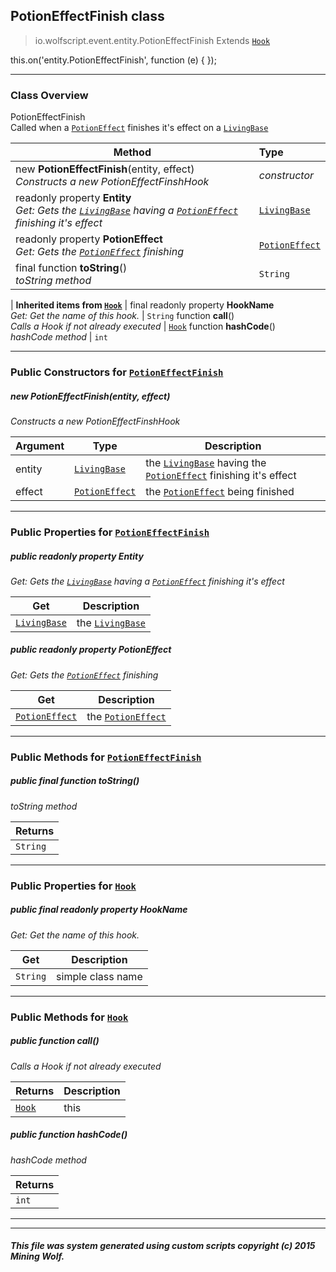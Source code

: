 ## PotionEffectFinish __class__

>io.wolfscript.event.entity.PotionEffectFinish
>Extends [`Hook`](../../hook/Hook.md)

this.on('entity.PotionEffectFinish', function (e) { });

---

### Class Overview

PotionEffectFinish<br> Called when a [`PotionEffect`](../../api/potion/PotionEffect.md) finishes it's effect on a [`LivingBase`](../../api/entity/living/LivingBase.md)

Method | Type   
--- | :--- 
new __PotionEffectFinish__(entity, effect) <br> _Constructs a new PotionEffectFinshHook_ | _constructor_
 readonly property __Entity__ <br> _Get: Gets the [`LivingBase`](../../api/entity/living/LivingBase.md) having a [`PotionEffect`](../../api/potion/PotionEffect.md) finishing it's effect_ | [`LivingBase`](../../api/entity/living/LivingBase.md)
 readonly property __PotionEffect__ <br> _Get: Gets the [`PotionEffect`](../../api/potion/PotionEffect.md) finishing_ | [`PotionEffect`](../../api/potion/PotionEffect.md)
final function __toString__() <br> _toString method_ | `String`
 |
__Inherited items from [`Hook`](../../hook/Hook.md)__ |
final readonly property __HookName__ <br> _Get: Get the name of this hook._ | `String`
 function __call__() <br> _Calls a Hook if not already executed_ | [`Hook`](../../hook/Hook.md)
 function __hashCode__() <br> _hashCode method_ | `int`





---

### Public Constructors for [`PotionEffectFinish`](PotionEffectFinish.md)

##### <a id='potioneffectfinish'></a>new __PotionEffectFinish__(entity, effect) 

_Constructs a new PotionEffectFinshHook_

Argument | Type | Description  
--- | --- | --- 
entity | [`LivingBase`](../../api/entity/living/LivingBase.md) | the [`LivingBase`](../../api/entity/living/LivingBase.md) having the [`PotionEffect`](../../api/potion/PotionEffect.md) finishing it's effect
effect | [`PotionEffect`](../../api/potion/PotionEffect.md) | the [`PotionEffect`](../../api/potion/PotionEffect.md) being finished

---

### Public Properties for [`PotionEffectFinish`](PotionEffectFinish.md)

##### <a id='entity'></a>public  readonly property __Entity__

_Get: Gets the [`LivingBase`](../../api/entity/living/LivingBase.md) having a [`PotionEffect`](../../api/potion/PotionEffect.md) finishing it's effect_

Get | Description
--- | --- 
[`LivingBase`](../../api/entity/living/LivingBase.md) | the [`LivingBase`](../../api/entity/living/LivingBase.md)



##### <a id='potioneffect'></a>public  readonly property __PotionEffect__

_Get: Gets the [`PotionEffect`](../../api/potion/PotionEffect.md) finishing_

Get | Description
--- | --- 
[`PotionEffect`](../../api/potion/PotionEffect.md) | the [`PotionEffect`](../../api/potion/PotionEffect.md)



---

### Public Methods for [`PotionEffectFinish`](PotionEffectFinish.md)

##### <a id='tostring'></a>public final function __toString__()

_toString method_

Returns | 
--- | 
`String` |


---

### Public Properties for [`Hook`](../../hook/Hook.md)

##### <a id='hookname'></a>public final readonly property __HookName__

_Get: Get the name of this hook._

Get | Description
--- | --- 
`String` | simple class name



---

### Public Methods for [`Hook`](../../hook/Hook.md)

##### <a id='call'></a>public  function __call__()

_Calls a Hook if not already executed_

Returns | Description
--- | --- 
[`Hook`](../../hook/Hook.md) | this


##### <a id='hashcode'></a>public  function __hashCode__()

_hashCode method_

Returns | 
--- | 
`int` |


---


---


##### This file was system generated using custom scripts copyright (c) 2015 Mining Wolf.
	

